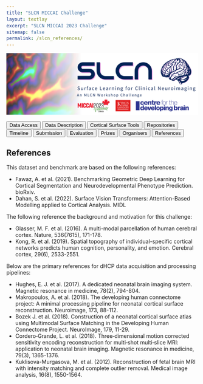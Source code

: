 ```yaml
---
title: "SLCN MICCAI Challenge"
layout: textlay
excerpt: "SLCN MICCAI 2023 Challenge"
sitemap: false
permalink: /slcn_references/
---
```


<img src="/images/pubpic/SLCN_Banner.png" alt="SLCN Banner" title="SLCN Banner" width="900">

<button  onclick="window.location.href='https://metrics-lab.github.io/slcn_data_access/';">Data Access</button> <button onclick="window.location.href='
https://metrics-lab.github.io/slcn_data_description/';">Data Description</button>  <button onclick="window.location.href='https://metrics-lab.github.io/slcn_cortical_surface_tools/';">Cortical Surface Tools</button>  <button onclick="window.location.href='https://metrics-lab.github.io/slcn_repositories/';">Repositories</button>  <button onclick="window.location.href='https://metrics-lab.github.io/slcn_timeline/';">Timeline</button> <button onclick="window.location.href='https://metrics-lab.github.io/slcn_submission/';">Submission</button> <button onclick="window.location.href='https://metrics-lab.github.io/slcn_evaluation/';">Evaluation</button> <button onclick="window.location.href='https://metrics-lab.github.io/slcn_prizes/';">Prizes</button> <button onclick="window.location.href='https://metrics-lab.github.io/slcn_organisers/';">Organisers</button> <button onclick="window.location.href='[https://slcn.grand-challenge.org/](https://metrics-lab.github.io/slcn_references/)';">References</button>


## References
This dataset and benchmark are based on the following references:
* Fawaz, A. et al. (2021). Benchmarking Geometric Deep Learning for Cortical Segmentation and Neurodevelopmental Phenotype Prediction. bioRxiv.
* Dahan, S. et al. (2022). Surface Vision Transformers: Attention-Based Modelling applied to Cortical Analysis. MIDL

The following reference the background and motivation for this challenge:
* Glasser, M. F. et al. (2016). A multi-modal parcellation of human cerebral cortex. Nature, 536(7615), 171-178.
* Kong, R. et al. (2019). Spatial topography of individual-specific cortical networks predicts human cognition, personality, and emotion. Cerebral cortex, 29(6), 2533-2551.

Below are the primary references for dHCP data acquisition and processing pipelines:
* Hughes, E. J. et al. (2017). A dedicated neonatal brain imaging system. Magnetic resonance in medicine, 78(2), 794-804.
* Makropoulos, A. et al. (2018). The developing human connectome project: A minimal processing pipeline for neonatal cortical surface reconstruction. Neuroimage, 173, 88-112.
* Bozek J. et al. (2018). Construction of a neonatal cortical surface atlas using Multimodal Surface Matching in the Developing Human Connectome Project. NeuroImage, 179, 11-29.
* Cordero‐Grande, L. et al. (2018). Three‐dimensional motion corrected sensitivity encoding reconstruction for multi‐shot multi‐slice MRI: application to neonatal brain imaging. Magnetic resonance in medicine, 79(3), 1365-1376.
* Kuklisova-Murgasova, M. et al. (2012). Reconstruction of fetal brain MRI with intensity matching and complete outlier removal. Medical image analysis, 16(8), 1550-1564.

